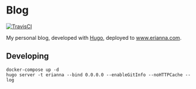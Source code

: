 # Blog

[![TravisCI](https://img.shields.io/travis/charlesportwoodii/www.erianna.com.svg?style=flat-square "TravisCI")](https://travis-ci.org/charlesportwoodii/www.erianna.com)

My personal blog, developed with [Hugo](https://gohugo.io), deployed to www.erianna.com.

## Developing

```
docker-compose up -d
hugo server -t erianna --bind 0.0.0.0 --enableGitInfo --noHTTPCache --log
```
